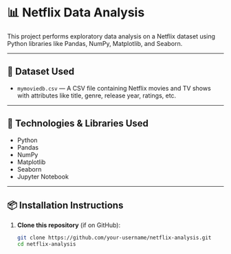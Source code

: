 # 📊 Netflix Data Analysis

This project performs exploratory data analysis on a Netflix dataset using Python libraries like Pandas, NumPy, Matplotlib, and Seaborn.

---

## 📁 Dataset Used

- `mymoviedb.csv` — A CSV file containing Netflix movies and TV shows with attributes like title, genre, release year, ratings, etc.

---

## 🧰 Technologies & Libraries Used

- Python
- Pandas
- NumPy
- Matplotlib
- Seaborn
- Jupyter Notebook

---

## 📦 Installation Instructions

1. **Clone this repository** (if on GitHub):
   ```bash
   git clone https://github.com/your-username/netflix-analysis.git
   cd netflix-analysis
